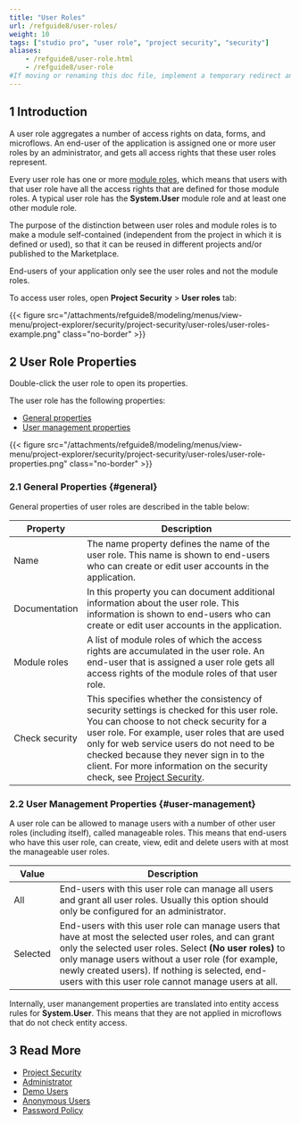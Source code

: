 ```yaml
---
title: "User Roles"
url: /refguide8/user-roles/
weight: 10
tags: ["studio pro", "user role", "project security", "security"]
aliases:
    - /refguide8/user-role.html
    - /refguide8/user-role
#If moving or renaming this doc file, implement a temporary redirect and let the respective team know they should update the URL in the product. See Mapping to Products for more details.
---
```


## 1 Introduction

A user role aggregates a number of access rights on data, forms, and microflows. An end-user of the application is assigned one or more user roles by an administrator, and gets all access rights that these user roles represent.

Every user role has one or more [module roles](/refguide8/module-security/#module-role), which means that users with that user role have all the access rights that are defined for those module roles. A typical user role has the **System.User** module role and at least one other module role.

The purpose of the distinction between user roles and module roles is to make a module self-contained (independent from the project in which it is defined or used), so that it can be reused in different projects and/or published to the Marketplace.

End-users of your application only see the user roles and not the module roles.

To access user roles, open **Project Security** > **User roles** tab:

{{< figure src="/attachments/refguide8/modeling/menus/view-menu/project-explorer/security/project-security/user-roles/user-roles-example.png" class="no-border" >}}

## 2 User Role Properties

Double-click the user role to open its properties. 

The user role has the following properties:

* [General properties](#general)
* [User management properties](#user-management)

{{< figure src="/attachments/refguide8/modeling/menus/view-menu/project-explorer/security/project-security/user-roles/user-role-properties.png" class="no-border" >}}

### 2.1 General Properties {#general}

General properties of user roles are described in the table below:

| Property       | Description                                                  |
| -------------- | ------------------------------------------------------------ |
| Name           | The name property defines the name of the user role. This name is shown to end-users who can create or edit user accounts in the application. |
| Documentation  | In this property you can document additional information about the user role. This information is shown to end-users who can create or edit user accounts in the application. |
| Module roles   | A list of module roles of which the access rights are accumulated in the user role. An end-user that is assigned a user role gets all access rights of the module roles of that user role. |
| Check security | This specifies whether the consistency of security settings is checked for this user role. You can choose to not check security for a user role. For example, user roles that are used only for web service users do not need to be checked because they never sign in to the client. For more information on the security check, see [Project Security](/refguide8/project-security/). |

### 2.2 User Management Properties {#user-management}

A user role can be allowed to manage users with a number of other user roles (including itself), called manageable roles. This means that end-users who have this user role, can create, view, edit and delete users with at most the manageable user roles.

| Value | Description |
| --- | --- |
| All | End-users with this user role can manage all users and grant all user roles. Usually this option should only be configured for an administrator. |
| Selected | End-users with this user role can manage users that have at most the selected user roles, and can grant only the selected user roles. Select **(No user roles)** to only manage users without a user role (for example, newly created users). If nothing is selected, end-users with this user role cannot manage users at all.  |

Internally, user manangement properties are translated into entity access rules for **System.User**. This means that they are not applied in microflows that do not check entity access.

## 3 Read More

* [Project Security](/refguide8/project-security/)
* [Administrator](/refguide8/administrator/)
* [Demo Users](/refguide8/demo-users/)
* [Anonymous Users](/refguide8/anonymous-users/)
* [Password Policy](/refguide8/password-policy/)
